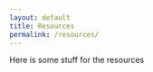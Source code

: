 ```yaml
---
layout: default
title: Resources
permalink: /resources/
---
```


Here is some stuff for the resources
